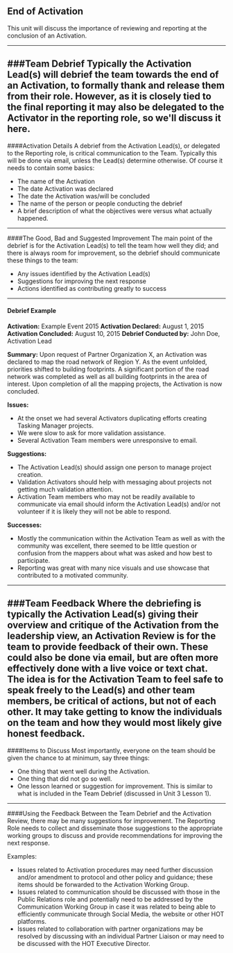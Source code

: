 ## End of Activation

This unit will discuss the importance of reviewing and reporting at the conclusion of an Activation.

---
###Team Debrief
Typically the Activation Lead(s) will debrief the team towards the end of an Activation, to formally thank and release them from their role. However, as it is closely tied to the final reporting it may also be delegated to the Activator in the reporting role, so we'll discuss it here.
---

####Activation Details
A debrief from the Activation Lead(s), or delegated to the Reporting role, is critical communication to the Team. Typically this will be done via email, unless the Lead(s) determine otherwise. Of course it needs to contain some basics:
* The name of the Activation
* The date Activation was declared
* The date the Activation was/will be concluded
* The name of the person or people conducting the debrief
* A brief description of what the objectives were versus what actually happened.
---
####The Good, Bad and Suggested Improvement
The main point of the debrief is for the Activation Lead(s) to tell the team how well they did; and there is always room for improvement, so the debrief should communicate these things to the team:
* Any issues identified by the Activation Lead(s)
* Suggestions for improving the next response
* Actions identified as contributing greatly to success
---
#### Debrief Example
**Activation:** Example Event 2015
**Activation Declared:** August 1, 2015
**Activation Concluded:** August 10, 2015
**Debrief Conducted by:** John Doe, Activation Lead

**Summary:** Upon request of Partner Organization X, an Activation was declared to map the road network of Region Y. As the event unfolded, priorities shifted to building footprints. A significant portion of the road network was completed as well as all building footprints in the area of interest. Upon completion of all the mapping projects, the Activation is now concluded.

**Issues:**
* At the onset we had several Activators duplicating efforts creating Tasking Manager projects.
* We were slow to ask for more validation assistance.
* Several Activation Team members were unresponsive to email.

**Suggestions:**
* The Activation Lead(s) should assign one person to manage project creation.
* Validation Activators should help with messaging about projects not getting much validation attention.
* Activation Team members who may not be readily available to communicate via email should inform the Activation Lead(s) and/or not volunteer if it is likely they will not be able to respond.

**Successes:**
* Mostly the communication within the Activation Team as well as with the community was excellent, there seemed to be little question or confusion from the mappers about what was asked and how best to participate.
* Reporting was great with many nice visuals and use showcase that contributed to a motivated community.
---
###Team Feedback
Where the debriefing is typically the Activation Lead(s) giving their overview and critique of the Activation from the leadership view, an Activation Review is for the team to provide feedback of their own. These could also be done via email, but are often more effectively done with a live voice or text chat. The idea is for the Activation Team to feel safe to speak freely to the Lead(s) and other team members, be critical of actions, but not of each other. It may take getting to know the individuals on the team and how they would most likely give honest feedback.
---
####Items to Discuss
Most importantly, everyone on the team should be given the chance to at minimum, say three things:
* One thing that went well during the Activation.
* One thing that did not go so well.
* One lesson learned or suggestion for improvement.
This is similar to what is included in the Team Debrief (discussed in Unit 3 Lesson 1).
---
####Using the Feedback
Between the Team Debrief and the Activation Review, there may be many suggestions for improvement. The Reporting Role needs to collect and disseminate those suggestions to the appropriate working groups to discuss and provide recommendations for improving the next response.

Examples:
* Issues related to Activation procedures may need further discussion and/or amendment to protocol and other policy and guidance; these items should be forwarded to the Activation Working Group.
* Issues related to communication should be discussed with those in the Public Relations role and potentially need to be addressed by the Communication Working Group in case it was related to being able to efficiently communicate through Social Media, the website or other HOT platforms.
* Issues related to collaboration with partner organizations may be resolved by discussing with an individual Partner Liaison or may need to be discussed with the HOT Executive Director.
